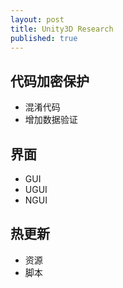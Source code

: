 ```yaml
---
layout: post
title: Unity3D Research
published: true
---
```


##  代码加密保护
- 混淆代码
- 增加数据验证

## 界面
- GUI
- UGUI
- NGUI
    
## 热更新
- 资源
- 脚本